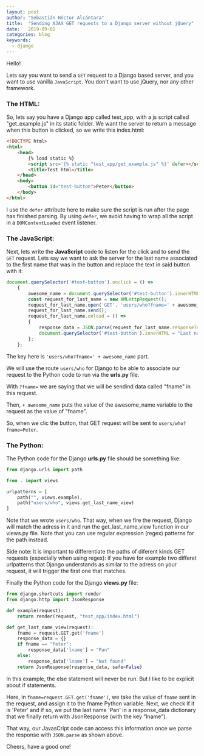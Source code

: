 ```yaml
---
layout: post
author: "Sebastián Héctor Alcántara"
title:  "Sending AJAX GET requests to a Django server without jQuery"
date:   2019-09-01
categories: blog
keywords:
  - django
---
```


Hello!

Lets say you want to send a `GET` request to a Django based server, and you want to use vanilla `JavaScript`. You don't want to use jQuery, nor any other framework.

<!-- more -->

### The HTML:

So, lets say you have a Django app called test\_app, with a js script called "get\_example.js" in its static folder.
We want the server to return a message when this button is clicked, so we write this index.html:

```html
<!DOCTYPE html>
<html>
    <head>
        {% load static %}
        <script src='{% static "test_app/get_example.js" %}' defer></script>
        <title>Test html</title>
    </head>
    <body>
        <button id="test-button">Peter</button>
    </body>
</html>
```

I use the `defer` attribute here to make sure the script is run after the page has finished parsing. By using `defer`, we avoid having to wrap all the script in a `DOMContentLoaded` event listener.

### The JavaScript:

Next, lets write the **JavaScript** code to listen for the click and to send the `GET` request. Lets say we want to ask the server for the last name associated to the first name that was in the button and replace the text in said button with it:

```javascript
document.querySelector('#test-button').onclick = () =>
    {
        awesome_name = document.querySelector('#test-button').innerHTML;
        const request_for_last_name = new XMLHttpRequest();
        request_for_last_name.open('GET', 'users/who?fname=' + awesome_name, true);
        request_for_last_name.send();
        request_for_last_name.onload = () =>
        {
            response_data = JSON.parse(request_for_last_name.responseText);
            document.querySelector('#test-button').innerHTML = "Last name: " + response_data.lname;
        };
    };
```

The key here is `'users/who?fname=' + awesome_name` part.

We will use the route `users/who` for Django to be able to associate our request to the Python code to run via the **urls.py** file.

With `?fname=` we are saying that we will be sendind data called "fname" in this request.

Then, `+ awesome_name` puts the value of the awesome_name variable to the request as the value of "fname".

So, when we clic the button, that GET request will be sent to `users/who?fname=Peter`.

### The Python:

The Python code for the Django **urls.py** file should be something like:

```python
from django.urls import path

from . import views

urlpatterns = [
    path("", views.example),
    path("users/who", views.get_last_name_view)
]
```

Note that we wrote `users/who`. That way, when we fire the request, Django will match the adress in it and run the get_last_name_view function in our views.py file. Note that you can use regular expression (regex) patterns for the path instead.

Side note: it is important to differentiate the paths of diferent kinds GET requests (especially when using regex): if you have for example two differet urlpatterns that Django understands as similar to the adress on your request, it will trigger the first one that matches.

Finally the Python code for the Django **views.py** file:

```python
from django.shortcuts import render
from django.http import JsonResponse

def example(request):
    return render(request, "test_app/index.html")

def get_last_name_view(request):
    fname = request.GET.get('fname')
    response_data = {}
    if fname == "Peter":
        response_data['lname'] = "Pan"
    else:
        response_data['lname'] = "Not found"
    return JsonResponse(response_data, safe=False)
```

In this example, the else statement will never be run. But I like to be explicit about if statements.

Here, in `fname=request.GET.get('fname')`, we take the value of `fname` sent in the request, and assign it to the fname Python variable.
Next, we check if it is 'Peter' and if so, we put the last name 'Pan' in a response_data dictionary that we finally return with JsonResponse (with the key "lname").

That way, our JavasCript code can access this information once we parse the response with `JSON.parse` as shown above.

Cheers, have a good one!